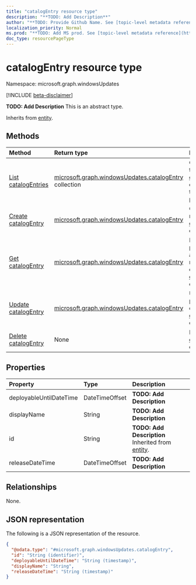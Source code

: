 ```yaml
---
title: "catalogEntry resource type"
description: "**TODO: Add Description**"
author: "**TODO: Provide Github Name. See [topic-level metadata reference](https://msgo.azurewebsites.net/add/document/guidelines/metadata.html#topic-level-metadata)**"
localization_priority: Normal
ms.prod: "**TODO: Add MS prod. See [topic-level metadata reference](https://msgo.azurewebsites.net/add/document/guidelines/metadata.html#topic-level-metadata)**"
doc_type: resourcePageType
---
```


# catalogEntry resource type

Namespace: microsoft.graph.windowsUpdates

[!INCLUDE [beta-disclaimer](../../includes/beta-disclaimer.md)]

**TODO: Add Description**
This is an abstract type.


Inherits from [entity](../resources/windowsupdates-entity.md).

## Methods
|Method|Return type|Description|
|:---|:---|:---|
|[List catalogEntries](../api/windowsupdates-catalogentry-list.md)|[microsoft.graph.windowsUpdates.catalogEntry](../resources/windowsupdates-catalogentry.md) collection|Get a list of the [catalogEntry](../resources/windowsupdates-catalogentry.md) objects and their properties.|
|[Create catalogEntry](../api/windowsupdates-catalogentry-create.md)|[microsoft.graph.windowsUpdates.catalogEntry](../resources/windowsupdates-catalogentry.md)|Create a new [catalogEntry](../resources/windowsupdates-catalogentry.md) object.|
|[Get catalogEntry](../api/windowsupdates-catalogentry-get.md)|[microsoft.graph.windowsUpdates.catalogEntry](../resources/windowsupdates-catalogentry.md)|Read the properties and relationships of a [catalogEntry](../resources/windowsupdates-catalogentry.md) object.|
|[Update catalogEntry](../api/windowsupdates-catalogentry-update.md)|[microsoft.graph.windowsUpdates.catalogEntry](../resources/windowsupdates-catalogentry.md)|Update the properties of a [catalogEntry](../resources/windowsupdates-catalogentry.md) object.|
|[Delete catalogEntry](../api/windowsupdates-catalogentry-delete.md)|None|Deletes a [catalogEntry](../resources/windowsupdates-catalogentry.md) object.|

## Properties
|Property|Type|Description|
|:---|:---|:---|
|deployableUntilDateTime|DateTimeOffset|**TODO: Add Description**|
|displayName|String|**TODO: Add Description**|
|id|String|**TODO: Add Description** Inherited from [entity](../resources/windowsupdates-entity.md).|
|releaseDateTime|DateTimeOffset|**TODO: Add Description**|

## Relationships
None.

## JSON representation
The following is a JSON representation of the resource.
<!-- {
  "blockType": "resource",
  "keyProperty": "id",
  "@odata.type": "microsoft.graph.windowsUpdates.catalogEntry",
  "baseType": "microsoft.graph.entity",
  "openType": false
}
-->
``` json
{
  "@odata.type": "#microsoft.graph.windowsUpdates.catalogEntry",
  "id": "String (identifier)",
  "deployableUntilDateTime": "String (timestamp)",
  "displayName": "String",
  "releaseDateTime": "String (timestamp)"
}
```

